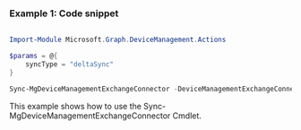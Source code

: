 ### Example 1: Code snippet

```powershell

Import-Module Microsoft.Graph.DeviceManagement.Actions

$params = @{
	syncType = "deltaSync"
}

Sync-MgDeviceManagementExchangeConnector -DeviceManagementExchangeConnectorId $deviceManagementExchangeConnectorId -BodyParameter $params

```
This example shows how to use the Sync-MgDeviceManagementExchangeConnector Cmdlet.

